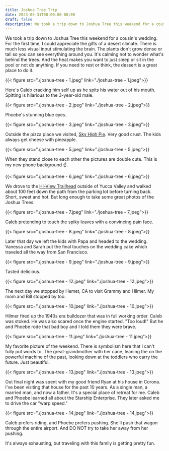 ```yaml
---
title: Joshua Tree Trip
date: 2023-05-31T00:00:00-00:00
draft: false
description: We took a trip down to Joshua Tree this weekend for a cousin's wedding. For the first time, I could appreciate the gifts of a desert climate. 
---
```


We took a trip down to Joshua Tree this weekend for a cousin's wedding. For the first time, I could appreciate the gifts of a desert climate. There is much less visual input stimulating the brain. The plants don't grow dense or tall so you can see everything around you. It's calming not to wonder what's behind the trees. And the heat makes you want to just sleep or sit in the pool or not do anything. If you need to rest or think, the dessert is a great place to do it.

{{< figure src="./joshua-tree - 1.jpeg" link="./joshua-tree - 1.jpeg">}}

Here's Caleb cracking him self up as he spits his water out of his mouth. Spitting is hilarious to the 3-year-old male.

{{< figure src="./joshua-tree - 2.jpeg" link="./joshua-tree - 2.jpeg">}}

Phoebe's stunning blue eyes.

{{< figure src="./joshua-tree - 3.jpeg" link="./joshua-tree - 3.jpeg">}}

Outside the pizza place we visited, [Sky High Pie](https://www.clover.com/online-ordering/sky-high-pie). Very good crust. The kids always get cheese with pineapple.


{{< figure src="./joshua-tree - 5.jpeg" link="./joshua-tree - 5.jpeg">}}

When they stand close to each other the pictures are double cute. This is my new phone background ☝️.

{{< figure src="./joshua-tree - 6.jpeg" link="./joshua-tree - 6.jpeg">}}

We drove to the  [Hi-View Trailhead](https://www.google.com/maps/place/Hi-View+Trailhead/@34.0760208,-116.4018785,17z/data=!3m1!4b1!4m6!3m5!1s0x80dad8be48859b39:0x8d3f1e64616c0b2f!8m2!3d34.0760208!4d-116.3993036!16s%2Fg%2F1q5bn9ppl?entry=ttu) outside of Yucca Valley and walked about 100 feet down the path from the parking lot before turning back. Short, sweet and hot. But long enough to take some great photos of the Joshua Trees.

{{< figure src="./joshua-tree - 7.jpeg" link="./joshua-tree - 7.jpeg">}}

Caleb pretending to touch the spiky leaves with a convincing pain face.

{{< figure src="./joshua-tree - 8.jpeg" link="./joshua-tree - 8.jpeg">}}

Later that day we left the kids with Papa and headed to the wedding. Vanessa and Sarah put the final touches on the wedding cake which traveled all the way from San Francisco. 

{{< figure src="./joshua-tree - 9.jpeg" link="./joshua-tree - 9.jpeg">}}

Tasted delicious.

{{< figure src="./joshua-tree - 12.jpeg" link="./joshua-tree - 12.jpeg">}}

The next day we stopped by Hemet, CA to visit Grammy and Hilmer. My mom and Bill stopped by too.

{{< figure src="./joshua-tree - 10.jpeg" link="./joshua-tree - 10.jpeg">}}

Hilmer fired up the 1940s era bulldozer that was in full working order. Caleb was stoked. He was also scared once the engine started. "Too loud!" But he and Phoebe rode that bad boy and I told them they were brave.

{{< figure src="./joshua-tree - 11.jpeg" link="./joshua-tree - 11.jpeg">}}

My favorite picture of the weekend. There is symbolism here that I can't fully put words to. The great-grandmother with her cane, leaning the on the powerful machine of the past, looking down at the toddlers who carry the future. Just beautiful.

{{< figure src="./joshua-tree - 13.jpeg" link="./joshua-tree - 13.jpeg">}}

Out final night was spent with my good friend Ryan at his house in Corona. I've been visiting that house for the past 10 years. As a single man, a married man, and now a father. It's a special place of retreat for me. Caleb and Phoebe learned all about the Starship Enterprise. They later asked me to drive the car "warp speed."

{{< figure src="./joshua-tree - 14.jpeg" link="./joshua-tree - 14.jpeg">}}

Caleb prefers riding, and Phoebe prefers pushing. She'll push that wagon through the entire airport. And DO NOT try to take her away from her pushing.

It's always exhausting, but traveling with this family is getting pretty fun.
